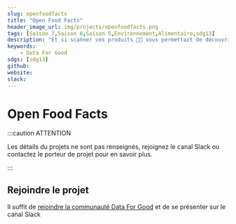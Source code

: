 ```yaml
---
slug: openfoodfacts
title: "Open Food Facts"
header_image_url: img/projects/openfoodfacts.png
tags: [Saison 7,Saison 6,Saison 5,Environnement,Alimentaire,sdg13]
description: "Et si scanner vos produits 🤳🥫 vous permettait de découvrir leur impact sur la 🌍🌿 planète ?"
keywords:
    - Data For Good
sdgs: [sdg13]
github: 
website: 
slack: 
---
```


# Open Food Facts

:::caution ATTENTION

Les détails du projets ne sont pas renseignés, rejoignez le canal Slack ou contactez le porteur de projet pour en savoir plus.

:::


## Rejoindre le projet
Il suffit de [rejoindre la communauté Data For Good](/join) et de se présenter sur le canal Slack 


